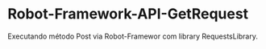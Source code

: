 # Robot-Framework-API-GetRequest

Executando método Post via Robot-Framewor com library RequestsLibrary.